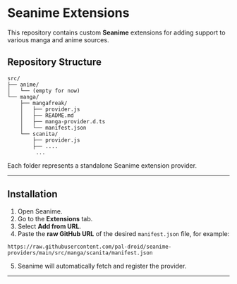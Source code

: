 # Seanime Extensions

This repository contains custom **Seanime** extensions for adding support to various manga and anime sources.

## Repository Structure

```
src/
├── anime/
│   └── (empty for now)
└── manga/
    ├── mangafreak/
    │   ├── provider.js
    │   ├── README.md
    │   ├── manga-provider.d.ts
    │   └── manifest.json
    └── scanita/
        ├── provider.js
        ├── ....
         ...
```

Each folder represents a standalone Seanime extension provider.

---

## Installation

1. Open Seanime.  
2. Go to the **Extensions** tab.  
3. Select **Add from URL**.  
4. Paste the **raw GitHub URL** of the desired `manifest.json` file, for example:

```
https://raw.githubusercontent.com/pal-droid/seanime-providers/main/src/manga/scanita/manifest.json
```

5. Seanime will automatically fetch and register the provider.

---